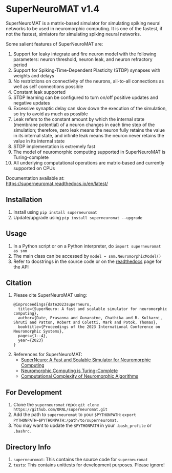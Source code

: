 # SuperNeuroMAT v1.4

SuperNeuroMAT is a matrix-based simulator for simulating spiking neural networks to be used in neuromorphic computing. It is one of the fastest, if not the fastest, simlators for simulating spiking neural networks.

Some salient features of SuperNeuroMAT are:
1. Support for leaky integrate and fire neuron model with the following parameters: neuron threshold, neuron leak, and neuron refractory period
2. Support for Spiking-Time-Dependent Plasticity (STDP) synapses with weights and delays
3. No restrictions on connectivity of the neurons, all-to-all connections as well as self connections possible
4. Constant leak supported
5. STDP learning can be configured to turn on/off positive updates and negative updates
6. Excessive synaptic delay can slow down the execution of the simulation, so try to avoid as much as possible
7. Leak refers to the constant amount by which the internal state (membrane potential) of a neuron changes in each time step of the simulation; therefore, zero leak means the neuron fully retains the value in its internal state, and infinite leak means the neuron never retains the value in its internal state
8. STDP implementation is extremely fast
9. The model of neuromorphic computing supported in SuperNeuroMAT is Turing-complete
10. All underlying computational operations are matrix-based and currently supported on CPUs


Documentation available at: https://superneuromat.readthedocs.io/en/latest/


## Installation
1. Install using `pip install superneuromat`
2. Update/upgrade using `pip install superneuromat --upgrade`


## Usage
1. In a Python script or on a Python interpreter, do `import superneuromat as snm`
2. The main class can be accessed by `model = snm.NeuromorphicModel()`
3. Refer to docstrings in the source code or on the [readthedocs](https://superneuromat.readthedocs.io/en/latest/) page for the API


## Citation
1. Please cite SuperNeuroMAT using:
	```
	@inproceedings{date2023superneuro,
	  title={SuperNeuro: A fast and scalable simulator for neuromorphic computing},
	  author={Date, Prasanna and Gunaratne, Chathika and R. Kulkarni, Shruti and Patton, Robert and Coletti, Mark and Potok, Thomas},
	  booktitle={Proceedings of the 2023 International Conference on Neuromorphic Systems},
	  pages={1--4},
	  year={2023}
	}
	```
2. References for SuperNeuroMAT:
	- [SuperNeuro: A Fast and Scalable Simulator for Neuromorphic Computing](https://dl.acm.org/doi/abs/10.1145/3589737.3606000)
	- [Neuromorphic Computing is Turing-Complete](https://dl.acm.org/doi/abs/10.1145/3546790.3546806)
	- [Computational Complexity of Neuromorphic Algorithms](https://dl.acm.org/doi/abs/10.1145/3477145.3477154)



## For Development
1. Clone the `superneuromat` repo: `git clone https://github.com/ORNL/superneuromat.git`
2. Add the path to `superneuromat` to your `$PYTHONPATH`: `export PYTHONPATH=$PYTHONPATH:/path/to/superneuromat`. 
3. You may want to update the `$PYTHONPATH` in your `.bash_profile` or `.bashrc`.


## Directory Info
1. `superneuromat`: This contains the source code for `superneuromat`
2. `tests`: This contains unittests for development purposes. Please ignore!


